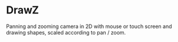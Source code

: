 # DrawZ
Panning and zooming camera in 2D with mouse or touch screen and drawing shapes, scaled according to pan / zoom.
